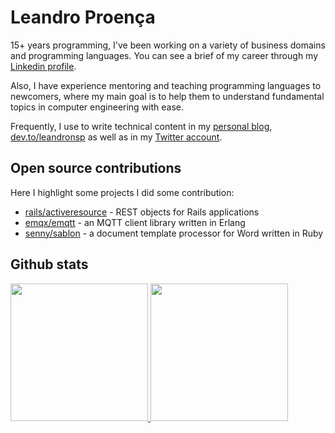 # Leandro Proença

15+ years programming, I've been working on a variety of business domains and programming languages. You can see a brief of my career through my [Linkedin profile](https://linkedin.com/in/leandronsp).

Also, I have experience mentoring and teaching programming languages to newcomers, where my main goal is to help them to understand fundamental topics in computer engineering with ease. 

Frequently, I use to write technical content in my [personal blog](http://leandronsp.com), [dev.to/leandronsp](https://dev.to/leandronsp) as well as in my [Twitter account](http://twitter.com/leandronsp). 

## Open source contributions
Here I highlight some projects I did some contribution:

* [rails/activeresource](https://github.com/rails/activeresource) - REST objects for Rails applications
* [emqx/emqtt](https://github.com/emqx/emqtt) - an MQTT client library written in Erlang
* [senny/sablon](https://github.com/senny/sablon) - a document template processor for Word written in Ruby

## Github stats

<div>
  <a href="https://github.com/leandronsp">
    <img height="220em" src="https://github-readme-stats.vercel.app/api?username=leandronsp&show_icons=true&theme=gruvbox&include_all_commits=true&count_private=true&exclude_repo=dotfiles"/>
    <img height="220em" src="https://github-readme-stats.vercel.app/api/top-langs/?username=leandronsp&show_icons=true&theme=gruvbox&include_all_commits=true&count_private=true&exclude_repo=dotfiles"/>
  </a>
</div>

